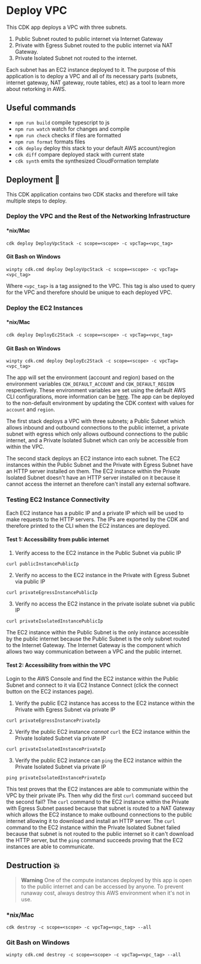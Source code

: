 # Deploy VPC

This CDK app deploys a VPC with three subnets.

1. Public Subnet routed to public internet via Internet Gateway
2. Private with Egress Subnet routed to the public internet via NAT Gateway.
3. Private Isolated Subnet not routed to the internet.

Each subnet has an EC2 instance deployed to it. The purpose of this application is to deploy a VPC and all of its necessary parts (subnets, internet gateway, NAT gateway, route tables, etc) as a tool
to learn more about netorking in AWS.

## Useful commands

- `npm run build` compile typescript to js
- `npm run watch` watch for changes and compile
- `npm run check` checks if files are formatted
- `npm run format` formats files
- `cdk deploy` deploy this stack to your default AWS account/region
- `cdk diff` compare deployed stack with current state
- `cdk synth` emits the synthesized CloudFormation template

## Deployment :rocket:

This CDK application contains two CDK stacks and therefore will take multiple steps to deploy.

### Deploy the VPC and the Rest of the Networking Infrastructure

#### \*nix/Mac

`cdk deploy DeployVpcStack -c scope=<scope> -c vpcTag=<vpc_tag>`

#### Git Bash on Windows

`winpty cdk.cmd deploy DeployVpcStack -c scope=<scope> -c vpcTag=<vpc_tag>`

Where `<vpc_tag>` is a tag assigned to the VPC. This tag is also used to query for the VPC and therefore should be unique to each deployed VPC.

### Deploy the EC2 Instances

#### \*nix/Mac

`cdk deploy DeployEc2Stack -c scope=<scope> -c vpcTag=<vpc_tag>`

#### Git Bash on Windows

`winpty cdk.cmd deploy DeployEc2Stack -c scope=<scope> -c vpcTag=<vpc_tag>`

The app will set the environment (account and region) based on the environment variables `CDK_DEFAULT_ACCOUNT` and `CDK_DEFAULT_REGION` respectively. These environment variables are set using the default AWS CLI configurations, more information can be [here](https://docs.aws.amazon.com/cdk/v2/guide/environments.html). The app can be deployed to the non-default environment by updating the CDK context with values for `account` and `region`.

The first stack deploys a VPC with three subnets; a Public Subnet which allows inbound and outbound connections to the public internet, a private subnet with egress which only allows outbound connections to the
public internet, and a Private Isolated Subnet which can only be accessible from within the VPC.

The second stack deploys an EC2 instance into each subnet. The EC2 instances within the Public Subnet and the Private with Egress Subnet have an HTTP server installed on them. The EC2 instance within the Private Isolated Subnet doesn't have an HTTP server installed on it because it cannot access the internet an therefore can't install any external software.

### Testing EC2 Instance Connectivity

Each EC2 instance has a public IP and a private IP which will be used to make requests to the HTTP servers. The IPs are exported by the CDK and therefore printed to the CLI when the EC2 instances are deployed.

#### Test 1: Accessibility from public internet

1. Verify access to the EC2 instance in the Public Subnet via public IP

`curl publicInstancePublicIp`

2. Verify no access to the EC2 instance in the Private with Egress Subnet via public IP

`curl privateEgressInstancePublicIp`

3. Verify no access the EC2 instance in the private isolate subnet via public IP

`curl privateIsolatedInstancePublicIp`

The EC2 instance within the Public Subnet is the only instance accessible by the public internet because the Public Subnet is the only subnet routed to the Internet Gateway. The Internet Gateway is the component which allows two way communication between a VPC and the public internet.

#### Test 2: Accessibility from within the VPC

Login to the AWS Console and find the EC2 instance within the Public Subnet and connect to it via EC2 Instance Connect (click the connect button on the EC2 instances page).

1. Verify the public EC2 instance has access to the EC2 instance within the Private with Egress Subnet via private IP

`curl privateEgressInstancePrivateIp`

2. Verify the public EC2 instance _cannot_ `curl` the EC2 instance within the Private Isolated Subnet via private IP

`curl privateIsolatedInstancePrivateIp`

3. Verify the public EC2 instance can `ping` the EC2 instance within the Private Isolated Subnet via private IP

`ping privateIsolatedInstancePrivateIp`

This test proves that the EC2 instances are able to communiate within the VPC by their private IPs. Then why did the first `curl` command succeed but the second fail? The `curl` command to the EC2 instance within the Private with Egress Subnet passed because that subnet is routed to a NAT Gateway which allows the EC2 instance to make outbound connections to the public internet allowing it to download and install an HTTP server. The `curl` command to the EC2 instance within the Private Isolated Subnet falied because that subnet is not routed to the public internet so it can't download the HTTP server, but the `ping` command succeeds proving that the EC2 instances are able to communicate.

## Destruction :boom:

> **Warning** One of the compute instances deployed by this app is open to the public internet and can be accessed by anyone. To prevent runaway cost, always destroy this AWS environment when it's not in use.

### \*nix/Mac

`cdk destroy -c scope=<scope> -c vpcTag=<vpc_tag> --all`

### Git Bash on Windows

`winpty cdk.cmd destroy -c scope=<scope> -c vpcTag=<vpc_tag> --all`
